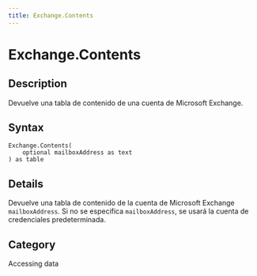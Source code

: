 ```yaml
---
title: Exchange.Contents
---
```


# Exchange.Contents


## Description

Devuelve una tabla de contenido de una cuenta de Microsoft Exchange.


## Syntax

```powerquery
Exchange.Contents(
    optional mailboxAddress as text
) as table
```


## Details

Devuelve una tabla de contenido de la cuenta de Microsoft Exchange <code>mailboxAddress</code>. Si no se especifica <code>mailboxAddress</code>, se usará la cuenta de credenciales predeterminada.



## Category
Accessing data
